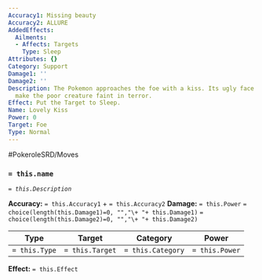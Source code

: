 ```yaml
---
Accuracy1: Missing beauty
Accuracy2: ALLURE
AddedEffects:
  Ailments:
  - Affects: Targets
    Type: Sleep
Attributes: {}
Category: Support
Damage1: ''
Damage2: ''
Description: The Pokemon approaches the foe with a kiss. Its ugly face and awful smooch
  make the poor creature faint in terror.
Effect: Put the Target to Sleep.
Name: Lovely Kiss
Power: 0
Target: Foe
Type: Normal
---
```


#PokeroleSRD/Moves

### `= this.name`
*`= this.Description`*

**Accuracy:** `= this.Accuracy1` + `= this.Accuracy2`
**Damage:** `= this.Power` `= choice(length(this.Damage1)=0, "","\+ "+ this.Damage1)` `= choice(length(this.Damage2)=0, "","\+ "+ this.Damage2)`

| Type          | Target          | Category          | Power          |
| ------------- | --------------- | ----------------  | -------------- |
| `= this.Type` | `= this.Target` | `= this.Category` | `= this.Power` | 

**Effect:** `= this.Effect`